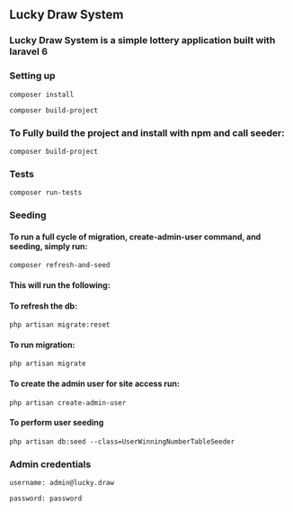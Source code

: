 ## Lucky Draw System

### Lucky Draw System is a simple lottery application built with laravel 6

### Setting up

`composer install`

`composer build-project`

### To Fully build the project and install with npm and call seeder:

`composer build-project`

### Tests

`composer run-tests`

### Seeding

#### To run a full cycle of migration, create-admin-user command, and seeding, simply run:

`composer refresh-and-seed`

#### This will run the following:

#### To refresh the db:

`php artisan migrate:reset`

#### To run migration:

`php artisan migrate`

#### To create the admin user for site access run:

`php artisan create-admin-user`

#### To perform user seeding

`php artisan db:seed --class=UserWinningNumberTableSeeder`


### Admin credentials

`username: admin@lucky.draw`

`password: password`

